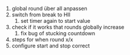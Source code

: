 1. global round über all anpassen
2. switch from break to HII
    1. set timer again to start value
3. check if it works that rounds globally increase 
    1. fix bug of stucking countdown
4. steps for when round x/x
5. configure start and stop correct